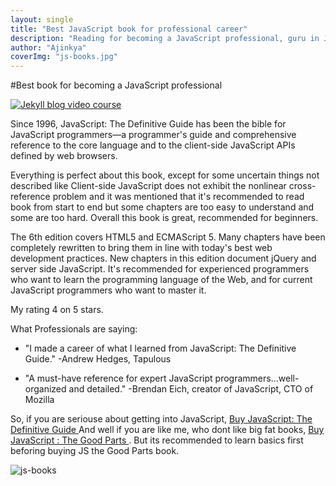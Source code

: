 ```yaml
---
layout: single
title: "Best JavaScript book for professional career"
description: "Reading for becoming a JavaScript professional, guru in JavaScript"
author: "Ajinkya"
coverImg: "js-books.jpg"
---
```


#Best book for becoming a JavaScript professional

<a class="lightbox" href="https://cloud.githubusercontent.com/assets/3184210/7312319/810aad44-ea66-11e4-8d99-484442bae9a3.jpg">
<img src="https://cloud.githubusercontent.com/assets/3184210/7312318/80fec1f0-ea66-11e4-8a98-0e9893ec4a61.jpg" alt="Jekyll blog video course"></a>

Since 1996, JavaScript: The Definitive Guide has been the bible for JavaScript programmers—a programmer's guide and comprehensive reference to the core language and to the client-side JavaScript APIs defined by web browsers.

Everything is perfect about this book, except for some uncertain things not described like Client-side JavaScript does not exhibit the nonlinear cross-reference problem and it was mentioned that it's recommended to read book from start to end but some chapters are too easy to understand and some are too hard. Overall this book is great, recommended for beginners.

The 6th edition covers HTML5 and ECMAScript 5. Many chapters have been completely rewritten to bring them in line with today's best web development practices. New chapters in this edition document jQuery and server side JavaScript. It's recommended for experienced programmers who want to learn the programming language of the Web, and for current JavaScript programmers who want to master it.


My rating 4 on 5 stars.

What Professionals are saying:

  - "I made a career of what I learned from JavaScript: The Definitive Guide." -Andrew Hedges, Tapulous
  
  - "A must-have reference for expert JavaScript programmers...well-organized and detailed." -Brendan Eich, creator of JavaScript, CTO of Mozilla
  
So, if you are seriouse about getting into JavaScript, <a href="http://dl.flipkart.com/dl/javascript-definitive-guide-english-6th/p/itmdx922zhvghx2g?pid=9789350233948&affid=bestflipk">Buy JavaScript: The Definitive Guide </a>
And well if you are like me, who dont like big fat books, <a href="http://dl.flipkart.com/dl/javascript-good-parts-english/p/itmdun3fjqdh9ndk?pid=9780596517748&affid=bestflipk">Buy JavaScript : The Good Parts </a>. But its recommended to learn basics first beforing buying JS the Good Parts book.

![js-books](https://cloud.githubusercontent.com/assets/3184210/7312294/1b120668-ea66-11e4-93ff-ab03c1bd601e.jpg)
